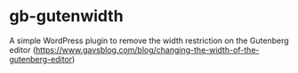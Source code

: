 # gb-gutenwidth
A simple WordPress plugin to remove the width restriction on the Gutenberg editor (https://www.gavsblog.com/blog/changing-the-width-of-the-gutenberg-editor)
